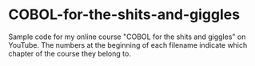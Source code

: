 # COBOL-for-the-shits-and-giggles

Sample code for my online course "COBOL for the shits and giggles" on YouTube.
The numbers at the beginning of each filename indicate which chapter of the course they belong to.
